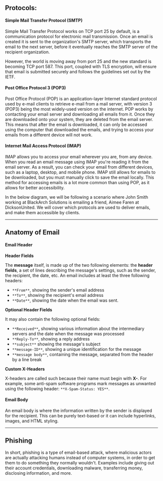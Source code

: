 ## Protocols:
#### Simple Mail Transfer Protocol (SMTP)

Simple Mail Transfer Protocol works on TCP port 25 by default, is a communication protocol for electronic mail transmission. Once an email is created it is sent to the organization's SMTP server, which transports the email to the next server, before it eventually reaches the SMTP server of the recipient organization.

However, the world is moving away from port 25 and the new standard is becoming TCP port 587. This port, coupled with TLS encryption, will ensure that email is submitted securely and follows the guidelines set out by the IETF.

#### Post Office Protocol 3 (POP3)

Post Office Protocol (POP) is an application-layer Internet standard protocol used by e-mail clients to retrieve e-mail from a mail server, with version 3 (POP3) being the most widely-used version on the internet. POP works by contacting your email server and downloading all emails from it. Once they are downloaded onto your system, they are deleted from the email server. This means that after the email is downloaded, it can only be accessed using the computer that downloaded the emails, and trying to access your emails from a different device will not work.

#### Internet Mail Access Protocol (IMAP)

IMAP allows you to access your email wherever you are, from any device. When you read an email message using IMAP you're reading it from the email server. As a result, you can check your email from different devices, such as a laptop, desktop, and mobile phone. IMAP still allows for emails to be downloaded, but you must manually click to save the email locally. This method for accessing emails is a lot more common than using POP, as it allows for better accessibility.

In the below diagram, we will be following a scenario where John Smith working at BlackArch Solutions is emailing a friend, Aimee Faren at DicksonUnited. We will cover which protocols are used to deliver emails, and make them accessible by clients.

---
## Anatomy of Email

#### Email Header

**Header Fields**

The **message** itself, is made up of the two following elements: the **header fields**, a set of lines describing the message's settings, such as the sender, the recipient, the date, etc. An email includes at least the three following headers:

- `**From**`, showing the sender's email address
- `**To**`, showing the recipient's email address
- `**Date**`, showing the date when the email was sent.

**Optional Header Fields**

It may also contain the following optional fields:

- `**Received**`**,** showing various information about the intermediary servers and the date when the message was processed
- `**Reply-To**`, showing a reply address
- `**subject**` showing the message's subject
- `**message-ID**`, showing a unique identification for the message
- `**message body**`, containing the message, separated from the header by a line break

**Custom X-Headers**

X-headers are called such because their name must begin with **X-**. 
For example, some anti-spam software programs mark messages as unwanted using the following header: `**X-Spam-Status: YES**`.

#### Email Body

An email body is where the information written by the sender is displayed for the recipient. This can be purely text-based or it can include hyperlinks, images, and HTML styling.

----
## Phishing

In short, phishing is a type of email-based attack, where malicious actors are actually attacking humans instead of computer systems, in order to get them to do something they normally wouldn't. 
Examples include giving out their account credentials, downloading malware, transferring money, disclosing information, and more.

